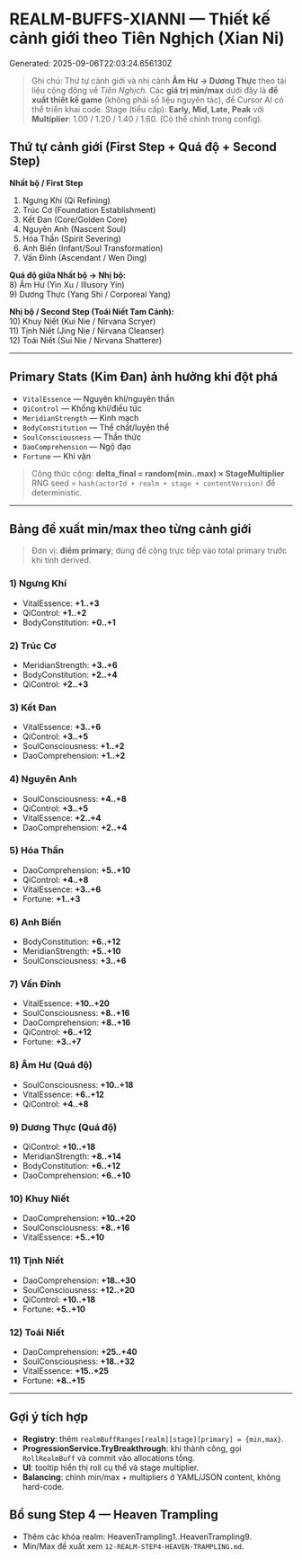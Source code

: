 # REALM-BUFFS-XIANNI — Thiết kế cảnh giới theo **Tiên Nghịch (Xian Ni)**
Generated: 2025-09-06T22:03:24.656130Z

> Ghi chú: Thứ tự cảnh giới và nhị cảnh **Âm Hư → Dương Thực** theo tài liệu cộng đồng về *Tiên Nghịch*.
> Các **giá trị min/max** dưới đây là **đề xuất thiết kế game** (không phải số liệu nguyên tác), để Cursor AI có thể triển khai code.
> Stage (tiểu cấp): **Early, Mid, Late, Peak** với **Multiplier**: 1.00 / 1.20 / 1.40 / 1.60. (Có thể chỉnh trong config).

## Thứ tự cảnh giới (First Step + Quá độ + Second Step)
**Nhất bộ / First Step**  
1) Ngưng Khí (Qi Refining)  
2) Trúc Cơ (Foundation Establishment)  
3) Kết Đan (Core/Golden Core)  
4) Nguyên Anh (Nascent Soul)  
5) Hóa Thần (Spirit Severing)  
6) Anh Biến (Infant/Soul Transformation)  
7) Vấn Đỉnh (Ascendant / Wen Ding)  

**Quá độ giữa Nhất bộ → Nhị bộ:**  
8) Âm Hư (Yin Xu / Illusory Yin)  
9) Dương Thực (Yang Shi / Corporeal Yang)

**Nhị bộ / Second Step (Toái Niết Tam Cảnh):**  
10) Khuy Niết (Kui Nie / Nirvana Scryer)  
11) Tịnh Niết (Jing Nie / Nirvana Cleanser)  
12) Toái Niết (Sui Nie / Nirvana Shatterer)

---

## Primary Stats (Kim Đan) ảnh hưởng khi đột phá
- `VitalEssence` — Nguyên khí/nguyên thần
- `QiControl` — Khống khí/điều tức
- `MeridianStrength` — Kinh mạch
- `BodyConstitution` — Thể chất/luyện thể
- `SoulConsciousness` — Thần thức
- `DaoComprehension` — Ngộ đạo
- `Fortune` — Khí vận

> Công thức cộng: **delta_final = random(min..max) × StageMultiplier**  
> RNG seed = `hash(actorId + realm + stage + contentVersion)` để deterministic.

---

## Bảng đề xuất **min/max** theo từng cảnh giới
> Đơn vị: **điểm primary**; dùng để cộng trực tiếp vào total primary trước khi tính derived.

### 1) Ngưng Khí
- VitalEssence: **+1..+3**
- QiControl: **+1..+2**
- BodyConstitution: **+0..+1**

### 2) Trúc Cơ
- MeridianStrength: **+3..+6**
- BodyConstitution: **+2..+4**
- QiControl: **+2..+3**

### 3) Kết Đan
- VitalEssence: **+3..+6**
- QiControl: **+3..+5**
- SoulConsciousness: **+1..+2**
- DaoComprehension: **+1..+2**

### 4) Nguyên Anh
- SoulConsciousness: **+4..+8**
- QiControl: **+3..+5**
- VitalEssence: **+2..+4**
- DaoComprehension: **+2..+4**

### 5) Hóa Thần
- DaoComprehension: **+5..+10**
- QiControl: **+4..+8**
- VitalEssence: **+3..+6**
- Fortune: **+1..+3**

### 6) Anh Biến
- BodyConstitution: **+6..+12**
- MeridianStrength: **+5..+10**
- SoulConsciousness: **+3..+6**

### 7) Vấn Đỉnh
- VitalEssence: **+10..+20**
- SoulConsciousness: **+8..+16**
- DaoComprehension: **+8..+16**
- QiControl: **+6..+12**
- Fortune: **+3..+7**

### 8) Âm Hư (Quá độ)
- SoulConsciousness: **+10..+18**
- VitalEssence: **+6..+12**
- QiControl: **+4..+8**

### 9) Dương Thực (Quá độ)
- QiControl: **+10..+18**
- MeridianStrength: **+8..+14**
- BodyConstitution: **+6..+12**
- DaoComprehension: **+6..+10**

### 10) Khuy Niết
- DaoComprehension: **+10..+20**
- SoulConsciousness: **+8..+16**
- VitalEssence: **+5..+10**

### 11) Tịnh Niết
- DaoComprehension: **+18..+30**
- SoulConsciousness: **+12..+20**
- QiControl: **+10..+18**
- Fortune: **+5..+10**

### 12) Toái Niết
- DaoComprehension: **+25..+40**
- SoulConsciousness: **+18..+32**
- VitalEssence: **+15..+25**
- Fortune: **+8..+15**

---

## Gợi ý tích hợp
- **Registry**: thêm `realmBuffRanges[realm][stage][primary] = {min,max}`.
- **ProgressionService.TryBreakthrough**: khi thành công, gọi `RollRealmBuff` và commit vào allocations tổng.
- **UI**: tooltip hiển thị roll cụ thể và stage multiplier.
- **Balancing**: chỉnh min/max + multipliers ở YAML/JSON content, không hard-code.



## Bổ sung Step 4 — Heaven Trampling
- Thêm các khóa realm: HeavenTrampling1..HeavenTrampling9.
- Min/Max đề xuất xem `12-REALM-STEP4-HEAVEN-TRAMPLING.md`.
